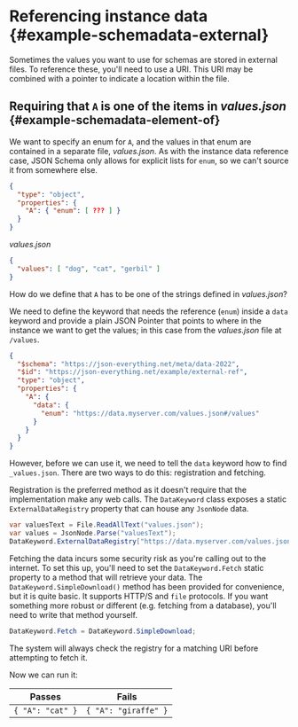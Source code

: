 # Referencing instance data {#example-schemadata-external}

Sometimes the values you want to use for schemas are stored in external files.  To reference these, you'll need to use a URI.  This URI may be combined with a pointer to indicate a location within the file.

## Requiring that `A` is one of the items in _values.json_ {#example-schemadata-element-of}

We want to specify an enum for `A`, and the values in that enum are contained in a separate file, _values.json_.  As with the instance data reference case, JSON Schema only allows for explicit lists for `enum`, so we can't source it from somewhere else.

```json
{
  "type": "object",
  "properties": {
    "A": { "enum": [ ??? ] }
  }
}
```

_values.json_
```json
{
  "values": [ "dog", "cat", "gerbil" ]
}
```

How do we define that `A` has to be one of the strings defined in _values.json_?

We need to define the keyword that needs the reference (`enum`) inside a `data` keyword and provide a plain JSON Pointer that points to where in the instance we want to get the values; in this case from the _values.json_ file at `/values`.

```json
{
  "$schema": "https://json-everything.net/meta/data-2022",
  "$id": "https://json-everything.net/example/external-ref",
  "type": "object",
  "properties": {
    "A": {
      "data": {
        "enum": "https://data.myserver.com/values.json#/values"
      }
    }
  }
}
```
However, before we can use it, we need to tell the `data` keyword how to find `_values.json`.  There are two ways to do this: registration and fetching.

Registration is the preferred method as it doesn't require that the implementation make any web calls.  The `DataKeyword` class exposes a static `ExternalDataRegistry` property that can house any `JsonNode` data.

```c#
var valuesText = File.ReadAllText("values.json");
var values = JsonNode.Parse("valuesText");
DataKeyword.ExternalDataRegistry["https://data.myserver.com/values.json"] = values;
```

Fetching the data incurs some security risk as you're calling out to the internet.  To set this up, you'll need to set the `DataKeyword.Fetch` static property to a method that will retrieve your data.  The `DataKeyword.SimpleDownload()` method has been provided for convenience, but it is quite basic.  It supports HTTP/S and `file` protocols.  If you want something more robust or different (e.g. fetching from a database), you'll need to write that method yourself.

```c#
DataKeyword.Fetch = DataKeyword.SimpleDownload;
```

The system will always check the registry for a matching URI before attempting to fetch it.

Now we can run it:

| Passes | Fails |
| :-: | :-: |
| `{ "A": "cat" }` | `{ "A": "giraffe" }` |